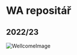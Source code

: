 <h1>WA repositář</h1>
<h2> 2022/23</h2>

![WellcomeImage](https://user-images.githubusercontent.com/83214204/194154023-592fc69d-9554-4b8d-9896-7385f4461fd7.png)

